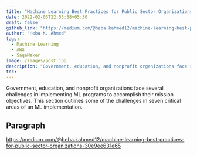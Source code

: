 ```yaml
---
title: "Machine Learning Best Practices for Public Sector Organizations"
date: 2022-02-03T22:53:58+05:30
draft: false
github_link: "https://medium.com/@heba.kahmed12/machine-learning-best-practices-for-public-sector-organizations-30e9ee631e65"
author: "Heba K. Ahmed"
tags:
  - Machine Learning
  - AWS
  - SageMaker
image: /images/post.jpg
description: "Government, education, and nonprofit organizations face several challenges in implementing ML programs to accomplish their mission objectives. This section outlines some of the challenges in seven critical areas of an ML implementation."
toc: 
---
```


Government, education, and nonprofit organizations face several challenges in implementing ML programs to accomplish their mission objectives. This section outlines some of the challenges in seven critical areas of an ML implementation.
<!--more-->

## Paragraph

https://medium.com/@heba.kahmed12/machine-learning-best-practices-for-public-sector-organizations-30e9ee631e65
